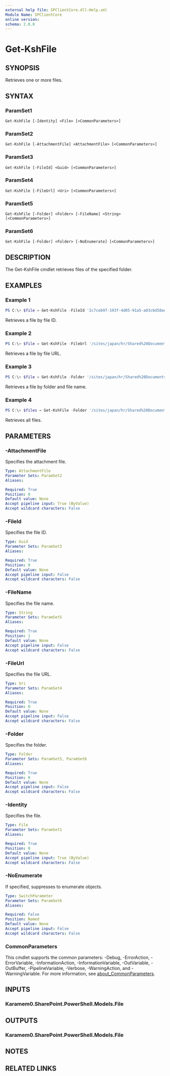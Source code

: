 ```yaml
---
external help file: SPClientCore.dll-Help.xml
Module Name: SPClientCore
online version:
schema: 2.0.0
---
```


# Get-KshFile

## SYNOPSIS
Retrieves one or more files.

## SYNTAX

### ParamSet1
```
Get-KshFile [-Identity] <File> [<CommonParameters>]
```

### ParamSet2
```
Get-KshFile [-AttachmentFile] <AttachmentFile> [<CommonParameters>]
```

### ParamSet3
```
Get-KshFile [-FileId] <Guid> [<CommonParameters>]
```

### ParamSet4
```
Get-KshFile [-FileUrl] <Uri> [<CommonParameters>]
```

### ParamSet5
```
Get-KshFile [-Folder] <Folder> [-FileName] <String> [<CommonParameters>]
```

### ParamSet6
```
Get-KshFile [-Folder] <Folder> [-NoEnumerate] [<CommonParameters>]
```

## DESCRIPTION
The Get-KshFile cmdlet retrieves files of the specified folder.

## EXAMPLES

### Example 1
```powershell
PS C:\> $file = Get-KshFile -FileId '2c7ceb97-193f-4d05-91a5-a03c6d58ae60'
```

Retrieves a file by file ID.

### Example 2
```powershell
PS C:\> $file = Get-KshFile -FileUrl '/sites/japan/hr/Shared%20Documents/README.txt'
```

Retrieves a file by file URL.

### Example 3
```powershell
PS C:\> $file = Get-KshFile -Folder '/sites/japan/hr/Shared%20Documents' -FileName 'README.txt'
```

Retrieves a file by folder and file name.

### Example 4
```powershell
PS C:\> $files = Get-KshFile -Folder '/sites/japan/hr/Shared%20Documents'
```

Retrieves all files.

## PARAMETERS

### -AttachmentFile
Specifies the attachment file.

```yaml
Type: AttachmentFile
Parameter Sets: ParamSet2
Aliases:

Required: True
Position: 0
Default value: None
Accept pipeline input: True (ByValue)
Accept wildcard characters: False
```

### -FileId
Specifies the file ID.

```yaml
Type: Guid
Parameter Sets: ParamSet3
Aliases:

Required: True
Position: 0
Default value: None
Accept pipeline input: False
Accept wildcard characters: False
```

### -FileName
Specifies the file name.

```yaml
Type: String
Parameter Sets: ParamSet5
Aliases:

Required: True
Position: 1
Default value: None
Accept pipeline input: False
Accept wildcard characters: False
```

### -FileUrl
Specifies the file URL.

```yaml
Type: Uri
Parameter Sets: ParamSet4
Aliases:

Required: True
Position: 0
Default value: None
Accept pipeline input: False
Accept wildcard characters: False
```

### -Folder
Specifies the folder.

```yaml
Type: Folder
Parameter Sets: ParamSet5, ParamSet6
Aliases:

Required: True
Position: 0
Default value: None
Accept pipeline input: False
Accept wildcard characters: False
```

### -Identity
Specifies the file.

```yaml
Type: File
Parameter Sets: ParamSet1
Aliases:

Required: True
Position: 0
Default value: None
Accept pipeline input: True (ByValue)
Accept wildcard characters: False
```

### -NoEnumerate
If specified, suppresses to enumerate objects.

```yaml
Type: SwitchParameter
Parameter Sets: ParamSet6
Aliases:

Required: False
Position: Named
Default value: None
Accept pipeline input: False
Accept wildcard characters: False
```

### CommonParameters
This cmdlet supports the common parameters: -Debug, -ErrorAction, -ErrorVariable, -InformationAction, -InformationVariable, -OutVariable, -OutBuffer, -PipelineVariable, -Verbose, -WarningAction, and -WarningVariable. For more information, see [about_CommonParameters](http://go.microsoft.com/fwlink/?LinkID=113216).

## INPUTS

### Karamem0.SharePoint.PowerShell.Models.File

## OUTPUTS

### Karamem0.SharePoint.PowerShell.Models.File

## NOTES

## RELATED LINKS

